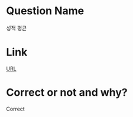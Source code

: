 # Question Name  
성적 평균  

# Link
[URL](https://softeer.ai/practice/info.do?eventIdx=1&psProblemId=389)  

# Correct or not and why?  
Correct  

